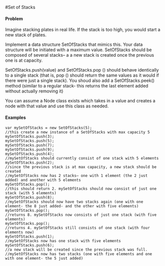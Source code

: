 #Set of Stacks


#### Problem ####
Imagine stacking plates in real life. If the stack is too high, you would start a new stack of plates.

Implement a data structure SetOfStacks that mimics this. Your data structure will be initiated with a maximum value. SetOfStacks should be composed of several stacks– a a new stack is created once the previous one is at capacity.

SetOfStacks.push(value) and SetOfStacks.pop () should behave identically to a single stack (that is, pop () should return the same values as it would if there were just a single stack). You shoud also add a SetOfStacks.peek() method (similar to a regular stack- this returns the last element added without actually removing it)

You can assume a Node class exists which takes in a value and creates a node with that value and use this class as needed.

#### Examples ####

    var mySetOfStacks = new SetOfStacks(5);
    //this create a new instance of a SetOfStacks with max capacity 5
    mySetOfStacks.push(3);
    mySetOfStacks.push(5);
    mySetOfStacks.push(7);
    mySetOfStacks.push(9);
    mySetOfStacks.push(4);
    //mySetOfStacks should currently consist of one stack with 5 elements
    mySetOfStacks.push(2);
    //since the previous stack is at max capacity, a new stack should be created
    //mySetOfStacks now has 2 stacks– one with 1 element (the 2 just added) and another with 5 elements
    mySetOfStacks.pop();
    //this should return 2. mySetOfStacks should now consist of just one stack (with 5 elements)
    mySetOfStacks.push(8);
    //mySetOfStacks should now have two stacks again (one with one element- the 8 just added- and the other with five elements)
    mySetOfStacks.pop();
    //returns 8. mySetOfStacks now consists of just one stack (with five elements)
    mySetOfStacks.pop();
    //returns 4. mySetOfStacks still consists of one stack (with four elements now)
    mySetOfStacks.push(1);
    //mySetOfStacks now has one stack with five elements
    mySetOfStacks.push(6);
    //a new stack will be created since the previous stack was full. 
    //mySetOfStacks now has two stacks (one with five elements and one with one element- the 5 just added)
